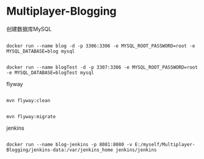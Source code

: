 # Multiplayer-Blogging

创建数据库MySQL
```docker

docker run --name blog -d -p 3306:3306 -e MYSQL_ROOT_PASSWORD=root -e MYSQL_DATABASE=blog mysql

```

```docker

docker run --name blogTest -d -p 3307:3306 -e MYSQL_ROOT_PASSWORD=root -e MYSQL_DATABASE=blogTest mysql

```

flyway

```text

mvn flyway:clean

```

```text

mvn flyway:migrate

```

jenkins
```docker

docker run --name blog-jenkins -p 8081:8080 -v E:/myself/Multiplayer-Blogging/jenkins-data:/var/jenkins_home jenkins/jenkins

```

